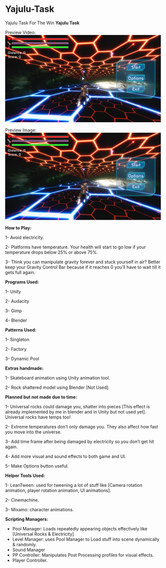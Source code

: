 # Yajulu-Task
 Yajulu Task For The Win
**Yajulu Task**

Preview Video: 
[![Preview Video](previewvideoimage.png)](https://drive.google.com/file/d/1HAbimHyvOq5dFE4UPJgvAZYVmgKd6yZw/view?usp=sharing)



Preview Image:
![](preview.png)



**How to Play:**

1-	Avoid electricity.

2-	Platforms have temperature.  Your health will start to go low if your temperature drops below 25% or above 75%.

3-	Think you can manipulate gravity forever and stuck yourself in air? Better keep your Gravity Control Bar because if it reaches 0 you’ll have to wait till it gets full again.


**Programs Used:**

1-	Unity

2-	Audacity

3-	Gimp

4-	Blender


**Patterns Used:**

1-	Singleton

2-	Factory

3-	Dynamic Pool


**Extras handmade:**

1-	Skateboard animation using Unity animation tool.

2-	Rock shattered model using Blender [Not Used].


**Planned but not made due to time:**

1-	Universal rocks could damage you, shatter into pieces [This effect is already implemented by me in blender and in Unity but not used yet]. Universal rocks have temps too!

2-	Extreme temperatures don’t only damage you. They also affect how fast you move into the universe.

3-	Add time frame after being damaged by electricity so you don’t get hit again.

4-	Add more visual and sound effects to both game and UI.

5-	Make Options button useful.


**Helper Tools Used:**

1-	LeanTween: used for tweening a lot of stuff like [Camera rotation animation, player rotation animation, UI animations].

2-	Cinemachine.

3-	Mixamo: character animations.


**Scripting Managers:**

-	Pool Manager: Loads repeatedly appearing objects effectively like [Universal Rocks & Electricity]
-	Level Manager: uses Pool Manager to Load stuff into scene dynamically & randomly.
-	Sound Manager
-	PP Controller: Manipulates Post Processing profiles for visual effects.
-	Player Controller.
